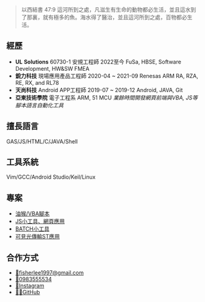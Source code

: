 > 以西結書 47:9	這河所到之處，凡滋生有生命的動物都必生活，並且這水到了那裏，就有極多的魚。海水得了醫治，並且這河所到之處，百物都必生活。

## 經歷
- **UL** **Solutions** 60730-1 安規工程師 2022至今
FuSa, HBSE, Software Development, HW&SW FMEA
- **銳力科技** 現場應用產品工程師 2020-04 ~ 2021-09
Renesas ARM RA, RZA, RE, RX, and RL78
- **天尚科技** Android APP工程師 2019-07 ~ 2019-12
Android, JAVA, Git
- **亞東技術學院** 電子工程系 ARM, 51 MCU
*業餘時間開發網頁前端與VBA, JS等腳本語言自動化工具*

## 擅長語言
GAS/JS/HTML/C/JAVA/Shell

## 工具系統
Vim/GCC/Android Studio/Keil/Linux

## 專案
- [油猴/VBA腳本](https://github.com/Fi5herL/TempermonkeyScript)<br>
- [JS小工具、網頁應用](https://github.com/Fi5herL/Fi5herL.github.io)<br>
- [BATCH小工具](https://github.com/Fi5herL/Windows-Batch-Scripts)<br>
- [可見光傳輸ST應用](https://github.com/Fi5herL/VLC-Electronic-photo-frame)<br>

## 合作方式
- [📧fisherlee1997@gmail.com](mailto:fisherlee1997@gmail.com?subject=From%20FisherBlog%20)<br>
- [📱0983555534](tel:+886983555534)<br>
- [🤳Instagram](https://www.instagram.com/fisherlee1997)<br>
- [🧑‍💻GitHub](https://github.com/Fi5herL?tab=repositories)
